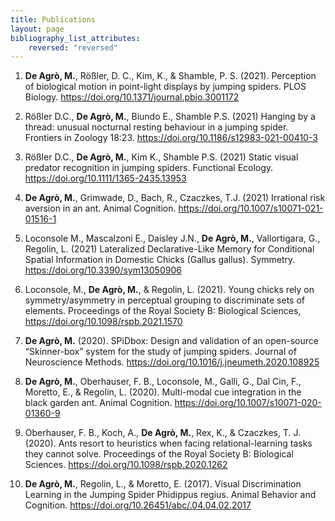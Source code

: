 ```yaml
---
title: Publications
layout: page
bibliography_list_attributes:
    reversed: "reversed"
---
```


1. **De Agrò, M.**, Rößler, D. C., Kim, K., & Shamble, P. S. (2021). Perception of biological motion in point-light displays by jumping spiders. PLOS Biology. https://doi.org/10.1371/journal.pbio.3001172

1. Rößler D.C., **De Agrò, M.**, Biundo E., Shamble P.S. (2021) Hanging by a thread: unusual nocturnal resting behaviour in a jumping spider. Frontiers in Zoology 18:23. https://doi.org/10.1186/s12983-021-00410-3

1. Rößler D.C., **De Agrò, M.**, Kim K., Shamble P.S. (2021) Static visual predator recognition in jumping spiders. Functional Ecology. https://doi.org/10.1111/1365-2435.13953

1. **De Agrò, M.**, Grimwade, D., Bach, R., Czaczkes, T.J. (2021) Irrational risk aversion in an ant. Animal Cognition. https://doi.org/10.1007/s10071-021-01516-1

1. Loconsole M., Mascalzoni E., Daisley J.N., **De Agrò, M.**, Vallortigara, G., Regolin, L. (2021) Lateralized Declarative-Like Memory for Conditional Spatial Information in Domestic Chicks (Gallus gallus). Symmetry. https://doi.org/10.3390/sym13050906

1. Loconsole, M., **De Agrò, M.**, & Regolin, L. (2021). Young chicks rely on symmetry/asymmetry in perceptual grouping to discriminate sets of elements. Proceedings of the Royal Society B: Biological Sciences, https://doi.org/10.1098/rspb.2021.1570

1. **De Agrò, M.** (2020). SPiDbox: Design and validation of an open-source “Skinner-box” system for the study of jumping spiders. Journal of Neuroscience Methods. https://doi.org/10.1016/j.jneumeth.2020.108925

1. **De Agrò, M.**, Oberhauser, F. B., Loconsole, M., Galli, G., Dal Cin, F., Moretto, E., & Regolin, L. (2020). Multi-modal cue integration in the black garden ant. Animal Cognition. https://doi.org/10.1007/s10071-020-01360-9

1. Oberhauser, F. B., Koch, A., **De Agrò, M.**, Rex, K., & Czaczkes, T. J. (2020). Ants resort to heuristics when facing relational-learning tasks they cannot solve. Proceedings of the Royal Society B: Biological Sciences. https://doi.org/10.1098/rspb.2020.1262

1. **De Agrò, M.**, Regolin, L., & Moretto, E. (2017). Visual Discrimination Learning in the Jumping Spider Phidippus regius. Animal Behavior and Cognition. https://doi.org/10.26451/abc/.04.04.02.2017
